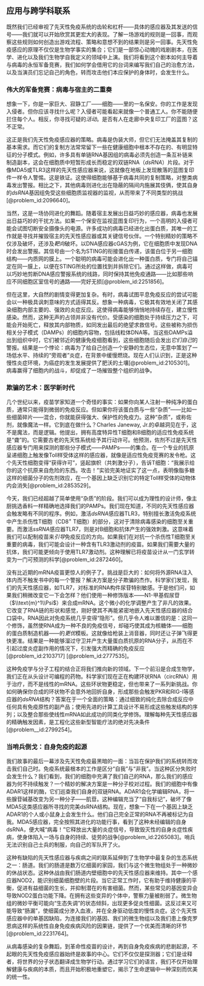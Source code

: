 ## 应用与跨学科联系

既然我们已经审视了先天性免疫系统的齿轮和杠杆——具体的感应器及其发送的信号——我们就可以开始欣赏其更宏大的表现。了解一场游戏的规则是一回事，而观察这些规则如何创造出游戏流程、策略和意想不到的结果则是另一回事。先天性免疫感应的原理不仅仅是生物学事实的集合；它们是一部惊心动魄的戏剧剧本，在医学、进化以及我们生物学自我定义的领域中上演。我们将看到这个剧本如何主导着与病毒的永恒军备竞赛，我们如何学会借用它的台词来编写我们自己的治愈方法，以及当演员们忘记自己的角色，转而攻击他们本应保护的身体时，会发生什么。

### 伟大的军备竞赛：病毒与宿主的二重奏

想象一下，你是一家巨大、寂静工厂——细胞——里的一名保安。你的工作是发现入侵者。但你应该寻找什么呢？入侵者可能看起来就像一个普通工人。你不能随便拦住每个人。相反，你寻找可疑的*活动*。是否有人在走廊中央复印工厂的蓝图？这不正常。

这正是我们先天性免疫感应器的策略。病毒是伪装大师，但它们无法掩盖其复制的基本需求。而它们的复制方法常常留下一些在健康细胞中根本不存在的、有明显特征的分子模式。例如，许多具有单链RNA基因组的病毒必须先创造一条互补链来制造副本，这会在细胞质中短暂形成长而稳定的双链RNA（$dsRNA$）片段。对于像MDA5或TLR3这样的先天性感应器来说，这就像在地板上发现散落的蓝图复印件一样令人警惕。这是铁证。这使得细胞能够基于病毒共同的复制策略，对整类病毒发出警报。相比之下，其他病毒则进化出在隐蔽的隔间内施展其伎俩，使其自身的$dsRNA$基因组免受这些细胞质监视器的监视，从而带来了不同类型的挑战[@problem_id:2096640]。

当然，这是一场协同进化的舞蹈。随着宿主发展出日益巧妙的感应器，病毒也发展出日益巧妙的干扰方法。如果一个保安在监视蓝图复印行为，一个高明的入侵者可能会试图切断安全摄像头的电源。许多成功的病毒已经进化出蛋白质，其唯一的工作就是寻找并摧毁宿主的先天性感应器或其关键信号伙伴。一个特别精妙的策略不仅涉及破坏，还涉及*靶向*破坏。以DNA感应器cGAS为例，它在细胞质中发现DNA时会发出警报。其信号由一个名为STING的衔接蛋白传递，该蛋白位于另一细胞结构——内质网的膜上。一个聪明的病毒可能会进化出一种蛋白质，专门将自己锚定在同一膜上，以便在STING所处的位置找到并拆除它们。通过这样做，病毒可以巧妙地剪断DNA感应警报系统的线路，同时保持其他免疫通路——比如那些响应不同细胞区室信号的通路——完好无损[@problem_id:2251856]。

但在这里，大自然的剧情变得更加复杂。有时，病毒试图平息免疫反应的尝试可能会以一种极具讽刺意味的方式适得其反。想象一种病毒，它极其有效地关闭了其感染细胞内部主要的、强效的炎症反应。这使得病毒能够悄悄地持续存在，建立慢性感染。然而，这种无声的占领并非没有代价。受感染的细胞处于持续压力之下，可能会开始死亡，释放其内部物质，如同发出最后的绝望求救信号。这些被称为损伤相关分子模式（DAMPs）的细胞内容物，包括线粒体DNA等。当这些DAMPs溢出到组织中时，它们被邻近的健康免疫细胞看到，这些细胞随后会发出*它们自己*的警报。结果是一个悖论：病毒为了给自己创造一个安静的生态位，无意中策划了一场低水平、持续的“旁观者”炎症，在背景中缓慢燃烧。现在人们认识到，正是这种慢性炎症环境，为癌症的发生发展提供了肥沃的土壤[@problem_id:2105301]。病毒赢得了细胞内的战斗，却促成了一场摧毁整个组织的战争。

### 欺骗的艺术：医学新时代

几个世纪以来，疫苗学家知道一个奇怪的事实：如果你向某人注射一种纯净的蛋白质，通常只能得到微弱的免疫反应。但如果你将该蛋白质与一些“杂质”——比如一些细菌碎片——混合，你就能获得强大、保护性的免疫力。这种“杂质”，或称佐剂，就像魔法一样。它到底在做什么？Charles Janeway, Jr.的卓越洞见在于，这不是魔法，而是逻辑。他提出，拥有高度特异性T细胞和B细胞的适应性免疫系统是“聋”的。它需要古老的先天性系统给予其行动许可。他预测，佐剂不过是先天性感应器专门用来探测的那些分子模式——PAMPs——的集合。在一个专业的抗原呈递细胞上触发像Toll样受体这样的感应器，就像是适应性免疫竞赛的发令枪。这个先天性细胞变得“获得许可”，竖起旗帜（共刺激分子），告诉T细胞：“我展示给你的这个抗原来自危险的东西。攻击！”实验完美地证实了这一点，表明像脂多糖这样的细菌分子的佐剂效应，在一个基因上缺乏识别它的特定Toll样受体的动物体内会消失[@problem_id:2853529]。

今天，我们已经超越了简单使用“杂质”的阶段。我们可以成为理性的设计师，像主厨挑选香料一样精确地选择我们的PAMPs。我们现在知道，不同的先天性感应器会触发略有不同的程序。例如，激活$dsRNA$感应器TLR3，特别擅长激活免疫系统中产生杀伤性T细胞（CD8$^{+}$ T细胞）的部分，这对于清除病毒感染的细胞至关重要。而激活$ssRNA$感应器TLR7，则是对B细胞和抗体产生的强效刺激。这意味着我们可以配制疫苗来*引导*免疫反应的方向。如果我们在对抗一个杀伤性T细胞至关重要的病毒，我们可能会设计一种含有TLR3激动剂的疫苗。如果我们需要大量的抗体，我们可能更倾向于使用TLR7激动剂。这种理解已将疫苗设计从一门玄学转变为一门可预测的科学[@problem_id:2872460]。

没有比近期的mRNA疫苗更惊人的例子了。挑战是巨大的：如何将外源RNA注入体内而不触发书中的每一个警报？解决方案是分子欺骗的杰作。科学家们发现，我们的先天性感应器，如TLR7，对标准的RNA构件尿苷特别敏感。于是他们问，如果我们稍微改变它一下会怎样？他们使用一种修饰版本——N1-甲基假尿苷（$\\text{m}^1\\Psi$）来合成mRNA。这个微小的化学调整产生了非凡的效果。它改变了RNA链的形状和感觉，刚好使其不再能紧密地嵌入先天性感应器的结合口袋中。RNA因此对免疫系统几乎变得“隐形”。但几乎令人难以置信的是：这同一个修饰，虽然使RNA成为一种不良的免疫信号，却碰巧使其成为核糖体——细胞的蛋白质制造机器——的*更优*模板。这就像给枪装上消音器，同时还让子弹飞得更快更准。结果是一种能够溜过守卫并产生大量蛋白质抗原的RNA分子，从而在不引起过度炎症副作用的情况下，引发强大而精确的免疫反应[@problem_id:2103717] [@problem_id:2777535]。

这种免疫学与分子工程的结合正将我们推向新的领域。下一个前沿是合成生物学，我们正在从头设计可编程的药物。科学家们现在正在构建环状RNA（circRNA）用于治疗，而不是线性的mRNA。这些环状物更稳定，但也带来了一系列新挑战。你如何确保你合成的环状物不会意外地回折自身，形成那些会触发PKR和RIG-I等感应器的$dsRNA$结构？答案在于一个全面的策略：通过细致的纯化去除合成反应中任何具有免疫原性的副产品；使用先进的计算工具设计不易形成这些触发结构的序列；以及整合那些使线性mRNA如此成功的同类化学修饰。理解每种先天性感应器的精确触发因素，是工程化这些新型智能疗法的绝对先决条件[@problem__id:2799254]。

### 当哨兵倒戈：自身免疫的起源

我们故事的最后一幕涉及先天性免疫最黑暗的一面：当旨在保护我们的系统转而攻击我们自己时。免疫系统最根本的工作是区分“自我”与“非我”。当这种区分失败时会发生什么？我们看到，我们的细胞中充满了我们自己的RNA，那么我们的感应器为何不持续触发？一个精妙的解决方案是一种分子校对过程。我们的细胞中有像ADAR1这样的酶，它们巡查我们自身的双链RNA。ADAR1会化学编辑RNA，将一些腺苷碱基改变为另一种分子——肌苷。这种编辑充当了“自我标记”，破坏了像MDA5这类感应器所寻找的完美dsRNA结构。现在，想象一下在一个基因上缺乏ADAR1的个人或小鼠身上会发生什么。他们自己完全正常的RNA不再被标记为自我。MDA5感应器，完全按照其进化的功能行事，看到了这种未经编辑的自身dsRNA，便大喊“病毒！”它释放出大量的炎症信号，导致毁灭性的自身炎症性疾病，使身体陷入一场与自身的持续、徒劳的战争[@problem_id:2265083]。哨兵无法识别自己士兵的制服，向自己的军队开了火。

这种有缺陷的先天性感应器与疾病之间的联系延伸到了生物学中最复杂的生态系统之一：肠道。我们的肠道是数万亿细菌的家园，我们与这个微生物组处于一种微妙的休战状态。这种休战由我们肠道内壁细胞中的先天性感应器来维持。其中一个感应器NOD2，能识别细菌细胞壁的片段。当它正常工作时，它有助于维持健康的平衡，促进有益细菌的生长，并抑制潜在的有害细菌。然而，某些常见的基因变异会导致NOD2蛋白功能下降。在拥有这些变异的个体中，警察力量被削弱了。微生物组的微妙平衡可能向“生态失调”的状态倾斜，出现更多促炎性细菌。这反过来又可能导致“肠漏”，使细菌成分渗入血液，并在全身驱动低度的慢性炎症。这个先天性感应器中的单基因缺陷，为连接我们的基因、我们的微生物组以及我们患上像克罗恩病这样的系统性自身免疫疾病风险的因果链，提供了一个优美而清晰的环节[@problem_id:2231764]。

从病毒感染的复杂舞蹈，到革命性疫苗的设计，再到自身免疫疾病的悲剧起源，不起眼的先天性免疫感应器始终是故事的中心。它们不仅仅是探测器；它们是诠释者，将世界的分子状态翻译成生物学行动。通过学习它们的语言，我们不仅开始理解健康与疾病的本质，而且开始积极地重塑它，揭示了生命逻辑中一种深刻而优美的统一性。